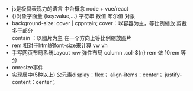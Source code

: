 - js是极具表现力的语言
    中台概念     node + vue/react 
-  {}对象字面量 {key:value,...}
    字符串 数值 布尔值 对象
-  background-size: cover | cppntain;
    cover：以容器为主，等比例缩放 剪裁多于部分  
    contain ：以图片为主 在一个方向上等比例缩放图片
-  rem
    相对于html的font-size来计算
    vw vh
-  手写网页布局系统Layout
    row 弹性布局
    column .col-${n}
    rem 做 10rem 等分
-   onresize事件
-  实现居中(5种以上)
    父元素display：flex；
    align-items：center；
    justify-content：center；

    